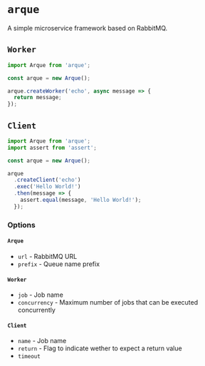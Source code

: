 # `arque`
A simple microservice framework based on RabbitMQ.

## `Worker`
```js
import Arque from 'arque';

const arque = new Arque();

arque.createWorker('echo', async message => {
  return message;
});
```

## `Client`
```js
import Arque from 'arque';
import assert from 'assert';

const arque = new Arque();

arque
  .createClient('echo')
  .exec('Hello World!')
  .then(message => {
    assert.equal(message, 'Hello World!');
  });
```

### Options
#### `Arque`
* `url` - RabbitMQ URL
* `prefix` - Queue name prefix
#### `Worker`
* `job` - Job name
* `concurrency` - Maximum number of jobs that can be executed concurrently
#### `Client`
* `name` - Job name
* `return` - Flag to indicate wether to expect a return value
* `timeout`
